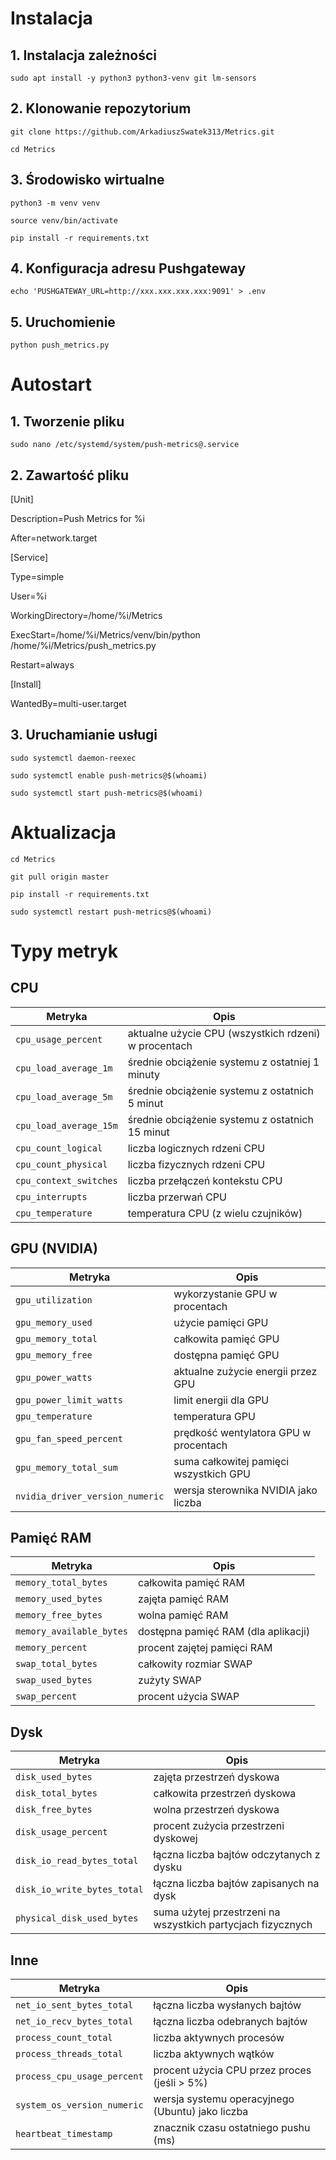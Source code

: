 # Instalacja
## 1. Instalacja zależności
`sudo apt install -y python3 python3-venv git lm-sensors`

## 2. Klonowanie repozytorium
`git clone https://github.com/ArkadiuszSwatek313/Metrics.git`

`cd Metrics`

## 3. Środowisko wirtualne
`python3 -m venv venv`

`source venv/bin/activate`

`pip install -r requirements.txt`

## 4. Konfiguracja adresu Pushgateway
`echo 'PUSHGATEWAY_URL=http://xxx.xxx.xxx.xxx:9091' > .env`

## 5. Uruchomienie
`python push_metrics.py`

# Autostart
## 1. Tworzenie pliku
`sudo nano /etc/systemd/system/push-metrics@.service`

## 2. Zawartość pliku
[Unit]

Description=Push Metrics for %i

After=network.target


[Service]

Type=simple

User=%i

WorkingDirectory=/home/%i/Metrics

ExecStart=/home/%i/Metrics/venv/bin/python /home/%i/Metrics/push_metrics.py

Restart=always



[Install]

WantedBy=multi-user.target

## 3. Uruchamianie usługi 
`sudo systemctl daemon-reexec`

`sudo systemctl enable push-metrics@$(whoami)`

`sudo systemctl start push-metrics@$(whoami)`

# Aktualizacja
`cd Metrics`

`git pull origin master`

`pip install -r requirements.txt`

`sudo systemctl restart push-metrics@$(whoami)`

# Typy metryk

## CPU
| Metryka                         | Opis                                                 |
|---------------------------------|------------------------------------------------------|
|`cpu_usage_percent` | aktualne użycie CPU (wszystkich rdzeni) w procentach |
|`cpu_load_average_1m` |średnie obciążenie systemu z ostatniej 1 minuty |
|`cpu_load_average_5m` | średnie obciążenie systemu z ostatnich 5 minut |
|`cpu_load_average_15m` | średnie obciążenie systemu z ostatnich 15 minut|
|`cpu_count_logical` | liczba logicznych rdzeni CPU |
|`cpu_count_physical` | liczba fizycznych rdzeni CPU|
|`cpu_context_switches` | liczba przełączeń kontekstu CPU|
|`cpu_interrupts` | liczba przerwań CPU|
|`cpu_temperature` | temperatura CPU (z wielu czujników)|

## GPU (NVIDIA)
| Metryka                         | Opis                                                 |
|---------------------------------|------------------------------------------------------|
|`gpu_utilization` | wykorzystanie GPU w procentach|
|`gpu_memory_used` | użycie pamięci GPU|
|`gpu_memory_total` | całkowita pamięć GPU|
|`gpu_memory_free` | dostępna pamięć GPU|
|`gpu_power_watts` | aktualne zużycie energii przez GPU|
|`gpu_power_limit_watts` | limit energii dla GPU|
|`gpu_temperature` | temperatura GPU|
|`gpu_fan_speed_percent` | prędkość wentylatora GPU w procentach|
|`gpu_memory_total_sum` | suma całkowitej pamięci wszystkich GPU|
|`nvidia_driver_version_numeric` | wersja sterownika NVIDIA jako liczba|

## Pamięć RAM
| Metryka                         | Opis                                                 |
|---------------------------------|------------------------------------------------------|
|`memory_total_bytes` | całkowita pamięć RAM |
|`memory_used_bytes` | zajęta pamięć RAM |
|`memory_free_bytes` | wolna pamięć RAM |
|`memory_available_bytes` | dostępna pamięć RAM (dla aplikacji) |
|`memory_percent` | procent zajętej pamięci RAM |
|`swap_total_bytes` | całkowity rozmiar SWAP |
|`swap_used_bytes` | zużyty SWAP |
|`swap_percent` | procent użycia SWAP |

## Dysk
| Metryka                         | Opis                                                 |
|---------------------------------|------------------------------------------------------|
|`disk_used_bytes` | zajęta przestrzeń dyskowa |
|`disk_total_bytes` | całkowita przestrzeń dyskowa |
|`disk_free_bytes` | wolna przestrzeń dyskowa |
|`disk_usage_percent` | procent zużycia przestrzeni dyskowej |
|`disk_io_read_bytes_total` | łączna liczba bajtów odczytanych z dysku |
|`disk_io_write_bytes_total` | łączna liczba bajtów zapisanych na dysk |
|`physical_disk_used_bytes` | suma użytej przestrzeni na wszystkich partycjach fizycznych |


## Inne
| Metryka                         | Opis                                                 |
|---------------------------------|------------------------------------------------------|
|`net_io_sent_bytes_total` | łączna liczba wysłanych bajtów|
|`net_io_recv_bytes_total` | łączna liczba odebranych bajtów|
|`process_count_total` | liczba aktywnych procesów|
|`process_threads_total` | liczba aktywnych wątków|
|`process_cpu_usage_percent` | procent użycia CPU przez proces (jeśli > 5%)|
|`system_os_version_numeric` | wersja systemu operacyjnego (Ubuntu) jako liczba|
|`heartbeat_timestamp` | znacznik czasu ostatniego pushu (ms)|


